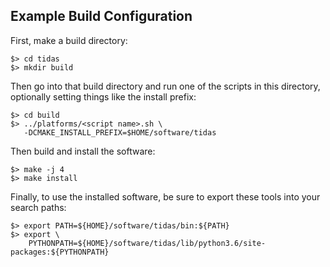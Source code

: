## Example Build Configuration

First, make a build directory:

    $> cd tidas
    $> mkdir build

Then go into that build directory and run one of the scripts in this directory,
optionally setting things like the install prefix:

    $> cd build
    $> ../platforms/<script name>.sh \
       -DCMAKE_INSTALL_PREFIX=$HOME/software/tidas

Then build and install the software:

    $> make -j 4
    $> make install

Finally, to use the installed software, be sure to export these tools into your
search paths:

    $> export PATH=${HOME}/software/tidas/bin:${PATH}
    $> export \
        PYTHONPATH=${HOME}/software/tidas/lib/python3.6/site-packages:${PYTHONPATH}
